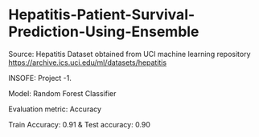 # Hepatitis-Patient-Survival-Prediction-Using-Ensemble
Source: Hepatitis Dataset obtained from UCI machine learning repository https://archive.ics.uci.edu/ml/datasets/hepatitis

INSOFE: Project -1. 

Model: Random Forest Classifier

Evaluation metric: Accuracy

Train Accuracy: 0.91 & Test accuracy: 0.90
